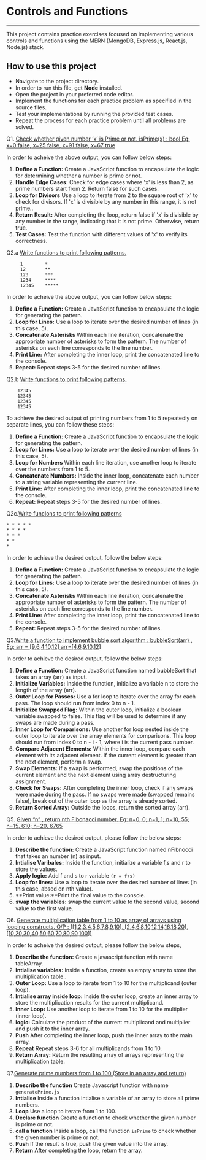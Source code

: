 # Controls and Functions

---

This project contains practice exercises focused on implementing various controls and functions using the MERN (MongoDB, Express.js, React.js, Node.js) stack.

## How to use this project

- Navigate to the project directory.
- In order to run this file, get **Node** installed.
- Open the project in your preferred code editor.
- Implement the functions for each practice problem as specified in the source files.
- Test your implementations by running the provided test cases.
- Repeat the process for each practice problem until all problems are solved.

Q1. [Check whether given number ‘x’ is Prime or not. isPrime(x) : bool
Eg: x=0 false, x=25 false, x=91 false, x=67 true ](#)

In order to acheive the above output, you can follow below steps:

1. **Define a Function:** Create a JavaScript function to encapsulate the logic for determining whether a number is prime or not.
2. **Handle Edge Cases:** Check for edge cases where 'x' is less than 2, as prime numbers start from 2. Return false for such cases.
3. **Loop for Divisors** Use a loop to iterate from 2 to the square root of 'x' to check for divisors. If 'x' is divisible by any number in this range, it is not prime..
4. **Return Result:** After completing the loop, return false if 'x' is divisible by any number in the range, indicating that it is not prime. Otherwise, return true.
5. **Test Cases:** Test the function with different values of 'x' to verify its correctness.

Q2.a [Write functions to print following patterns.](#)

```
     1        *
     12       **
     123      ***
     1234     ****
     12345    *****
```

In order to acheive the above output, you can follow below steps:

1. **Define a Function:** Create a JavaScript function to encapsulate the logic for generating the pattern.
2. **Loop for Lines:** Use a loop to iterate over the desired number of lines (in this case, 5).
3. **Concatenate Asterisks** Within each line iteration, concatenate the appropriate number of asterisks to form the pattern. The number of asterisks on each line corresponds to the line number.
4. **Print Line:** After completing the inner loop, print the concatenated line to the console.
5. **Repeat:** Repeat steps 3-5 for the desired number of lines.

Q2.b [Write functions to print following patterns.](#)

```12345
    12345
    12345
    12345
    12345
```

To achieve the desired output of printing numbers from 1 to 5 repeatedly on separate lines, you can follow these steps:

1. **Define a Function:** Create a JavaScript function to encapsulate the logic for generating the pattern.
2. **Loop for Lines:** Use a loop to iterate over the desired number of lines (in this case, 5).
3. **Loop for Numbers** Within each line iteration, use another loop to iterate over the numbers from 1 to 5.
4. **Concatenate Numbers:** Inside the inner loop, concatenate each number to a string variable representing the current line.
5. **Print Line:** After completing the inner loop, print the concatenated line to the console.
6. **Repeat:** Repeat steps 3-5 for the desired number of lines.

Q2c.[Write funcIons to print following patterns](#)

```
* * * * *
* * * *
* * *
* *
*
```

In order to achieve the desired output, follow the below steps:

1. **Define a Function:** Create a JavaScript function to encapsulate the logic for generating the pattern.
2. **Loop for Lines:** Use a loop to iterate over the desired number of lines (in this case, 5).
3. **Concatenate Asterisks** Within each line iteration, concatenate the appropriate number of asterisks to form the pattern. The number of asterisks on each line corresponds to the line number.
4. **Print Line:** After completing the inner loop, print the concatenated line to the console.
5. **Repeat:** Repeat steps 3-5 for the desired number of lines.

Q3.[Write a function to implement bubble sort algorithm : bubbleSort(arr) ,
Eg: arr = [9,6,4,10,12] arr=[4,6,9,10,12]](#)

In order to achieve the desired output, follow the below steps:

1. **Define a Function:** Create a JavaScript function named bubbleSort that takes an array (arr) as input.
2. **Initialize Variables:** Inside the function, initialize a variable n to store the length of the array (arr).
3. **Outer Loop for Passes:** Use a for loop to iterate over the array for each pass. The loop should run from index 0 to n - 1.
4. **Initialize Swapped Flag:** Within the outer loop, initialize a boolean variable swapped to false. This flag will be used to determine if any swaps are made during a pass.
5. **Inner Loop for Comparisons:** Use another for loop nested inside the outer loop to iterate over the array elements for comparisons. This loop should run from index 0 to n - i - 1, where i is the current pass number.
6. **Compare Adjacent Elements:** Within the inner loop, compare each element with its adjacent element. If the current element is greater than the next element, perform a swap.
7. **Swap Elements:** If a swap is performed, swap the positions of the current element and the next element using array destructuring assignment.
8. **Check for Swaps:** After completing the inner loop, check if any swaps were made during the pass. If no swaps were made (swapped remains false), break out of the outer loop as the array is already sorted.
9. **Return Sorted Array:** Outside the loops, return the sorted array (arr).

Q5. [Given “n” , return nth Fibonacci number.
Eg: n=0, 0; n=1, 1; n=10, 55; n=15, 610; n=20, 6765](#)

In order to achieve the desired output, please follow the below steps:

1. **Describe the function:** Create a JavaScript function named nFibnocci that takes an number (n) as input.
2. **Intialise Varibales:** Inside the function, initialize a variable f,s and r to store the values.
3. **Apply logic:** Add f and s to r variable `(r = f+s)`
4. **Loop for lines:** Use a loop to iterate over the desired number of lines (in this case, absed on nth value).
5. **Print value:**Print the final value to the console.
6. **swap the variables:** swap the current value to the second value, second value to the first value.

Q6. [Generate multiplication table from 1 to 10 as array of arrays using looping
constructs. O/P : [[1,2,3,4,5,6,7,8,9,10], [2,4,6,8,10,12,14,16,18,20],[10,20,30,40,50,60,70,80,90,100]]](#)

In order to acheive the desired output, please follow the below steps,

1. **Describe the function:** Create a javascript function with name tableArray.
2. **Intialise variables:** Inside a function, create an empty array to store the multiplication table..
3. **Outer Loop:** Use a loop to iterate from 1 to 10 for the multiplicand (outer loop).
4. **Intialise array inside loop:** Inside the outer loop, create an inner array to store the multiplication results for the current multiplicand.
5. **Inner Loop:** Use another loop to iterate from 1 to 10 for the multiplier (inner loop).
6. **logic:** Calculate the product of the current multiplicand and multiplier and push it to the inner array.
7. **Push** After completing the inner loop, push the inner array to the main array.
8. **Repeat** Repeat steps 3-6 for all multiplicands from 1 to 10.
9. **Return Array:** Return the resulting array of arrays representing the multiplication table.

Q7.[Generate prime numbers from 1 to 100 (Store in an array and return)](#)

1. **Describe the function** Create Javascript function with name `generatePrime.js`
2. **Intialise** Inside a function intialise a variable of an array to store all prime numbers.
3. **Loop** Use a loop to iterate from 1 to 100.
4. **Declare function** Create a function to check whether the given number is prime or not.
5. **call a function** Inside a loop, call the function `isPrime` to check whether the given number is prime or not.
6. **Push** If the result is true, push the given value into the array.
7. **Return** After completing the loop, return the array.
